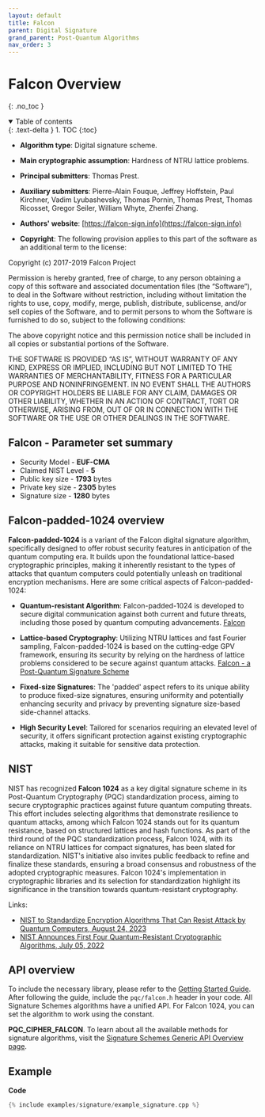 ```yaml
---
layout: default
title: Falcon
parent: Digital Signature
grand_parent: Post-Quantum Algorithms
nav_order: 3
---
```


# **Falcon Overview**
{: .no_toc }

<details open markdown="block">
  <summary>
    Table of contents
  </summary>
  {: .text-delta }
1. TOC
{:toc}
</details>

- **Algorithm type**: Digital signature scheme.
- **Main cryptographic assumption**: Hardness of NTRU lattice problems.
- **Principal submitters**: Thomas Prest.
- **Auxiliary submitters**: Pierre-Alain Fouque, Jeffrey Hoffstein, Paul Kirchner, Vadim Lyubashevsky, Thomas Pornin, Thomas Prest, Thomas Ricosset, Gregor Seiler, William Whyte, Zhenfei Zhang.
- **Authors' website**: [https://falcon-sign.info](https://falcon-sign.info)

- **Copyright**: The following provision applies to this part of the software as an additional term to the license:

Copyright (c) 2017-2019  Falcon Project

Permission is hereby granted, free of charge, to any person obtaining a copy of this software and associated documentation files (the “Software”), to deal in the Software without restriction, including without limitation the rights to use, copy, modify, merge, publish, distribute, sublicense, and/or sell copies of the Software, and to permit persons to whom the Software is furnished to do so, subject to the following conditions:

The above copyright notice and this permission notice shall be included in all copies or substantial portions of the Software.
 
THE SOFTWARE IS PROVIDED “AS IS”, WITHOUT WARRANTY OF ANY KIND, EXPRESS OR IMPLIED, INCLUDING BUT NOT LIMITED TO THE WARRANTIES OF MERCHANTABILITY, FITNESS FOR A PARTICULAR PURPOSE AND NONINFRINGEMENT. IN NO EVENT SHALL THE AUTHORS OR COPYRIGHT HOLDERS BE LIABLE FOR ANY CLAIM, DAMAGES OR OTHER LIABILITY, WHETHER IN AN ACTION OF CONTRACT, TORT OR OTHERWISE, ARISING FROM, OUT OF OR IN CONNECTION WITH THE SOFTWARE OR THE USE OR OTHER DEALINGS IN THE SOFTWARE.


## Falcon - Parameter set summary

- Security Model - **EUF-CMA**
- Claimed NIST Level - **5**
- Public key size - **1793** bytes
- Private key size - **2305** bytes 
- Signature size - **1280** bytes


 
## Falcon-padded-1024 overview

**Falcon-padded-1024** is a variant of the Falcon digital signature algorithm, specifically designed to offer robust security features in anticipation of the quantum computing era. It builds upon the foundational lattice-based cryptographic principles, making it inherently resistant to the types of attacks that quantum computers could potentially unleash on traditional encryption mechanisms. Here are some critical aspects of Falcon-padded-1024:

- **Quantum-resistant Algorithm**: Falcon-padded-1024 is developed to secure digital communication against both current and future threats, including those posed by quantum computing advancements. [Falcon](https://falcon-sign.info/)

- **Lattice-based Cryptography**: Utilizing NTRU lattices and fast Fourier sampling, Falcon-padded-1024 is based on the cutting-edge GPV framework, ensuring its security by relying on the hardness of lattice problems considered to be secure against quantum attacks. [Falcon - a Post-Quantum Signature Scheme](https://pqshield.com/falcon-a-post-quantum-signature-scheme/)

- **Fixed-size Signatures**: The 'padded' aspect refers to its unique ability to produce fixed-size signatures, ensuring uniformity and potentially enhancing security and privacy by preventing signature size-based side-channel attacks.

- **High Security Level**: Tailored for scenarios requiring an elevated level of security, it offers significant protection against existing cryptographic attacks, making it suitable for sensitive data protection.

## NIST

NIST has recognized **Falcon 1024** as a key digital signature scheme in its Post-Quantum Cryptography (PQC) standardization process, aiming to secure cryptographic practices against future quantum computing threats. This effort includes selecting algorithms that demonstrate resilience to quantum attacks, among which Falcon 1024 stands out for its quantum resistance, based on structured lattices and hash functions. As part of the third round of the PQC standardization process, Falcon 1024, with its reliance on NTRU lattices for compact signatures, has been slated for standardization. NIST's initiative also invites public feedback to refine and finalize these standards, ensuring a broad consensus and robustness of the adopted cryptographic measures. Falcon 1024's implementation in cryptographic libraries and its selection for standardization highlight its significance in the transition towards quantum-resistant cryptography.

Links:
- [NIST to Standardize Encryption Algorithms That Can Resist Attack by Quantum Computers, August 24, 2023](https://www.nist.gov/news-events/news/2023/08/nist-standardize-encryption-algorithms-can-resist-attack-quantum-computers)
- [NIST Announces First Four Quantum-Resistant Cryptographic Algorithms, July 05, 2022](https://www.nist.gov/news-events/news/2022/07/nist-announces-first-four-quantum-resistant-cryptographic-algorithms)

## API overview

To include the necessary library, please refer to the  [Getting Started Guide](../../getting_started.html).
After following the guide, include the `pqc/falcon.h` header in your code.
All Signature Schemes algorithms have a unified API. For Falcon 1024, you can set the algorithm to work using the constant. 

**PQC_CIPHER_FALCON**.
To learn about all the available methods for signature algorithms, visit the [Signature Schemes Generic API Overview page](api.html).

## Example

**Code**

```cpp
{% include examples/signature/example_signature.cpp %}
```
